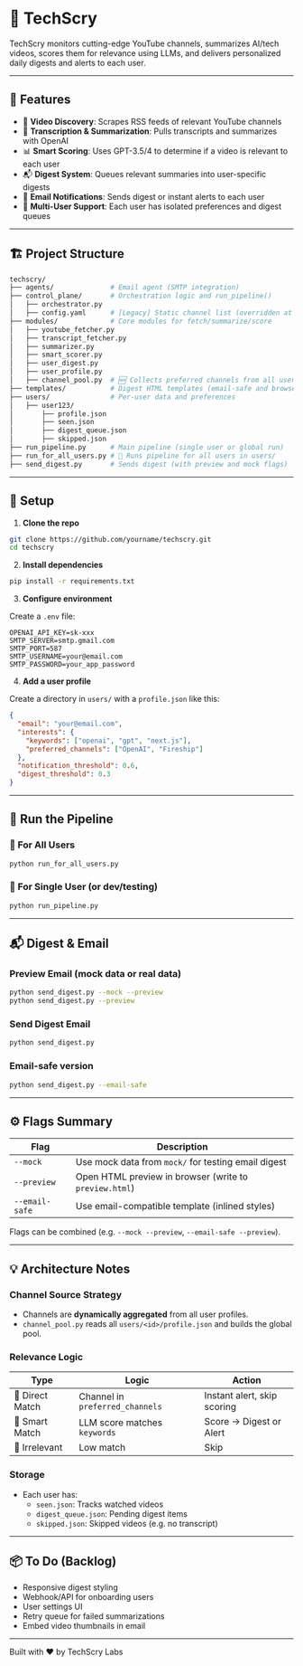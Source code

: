 # 🧠 TechScry

TechScry monitors cutting-edge YouTube channels, summarizes AI/tech videos, scores them for relevance using LLMs, and delivers personalized daily digests and alerts to each user.

---

## 🚀 Features

- 🔎 **Video Discovery**: Scrapes RSS feeds of relevant YouTube channels
- 📝 **Transcription & Summarization**: Pulls transcripts and summarizes with OpenAI
- 📊 **Smart Scoring**: Uses GPT-3.5/4 to determine if a video is relevant to each user
- 📬 **Digest System**: Queues relevant summaries into user-specific digests
- 📧 **Email Notifications**: Sends digest or instant alerts to each user
- 👥 **Multi-User Support**: Each user has isolated preferences and digest queues

---

## 🏗️ Project Structure

```bash
techscry/
├── agents/              # Email agent (SMTP integration)
├── control_plane/       # Orchestration logic and run_pipeline()
│   ├── orchestrator.py
│   ├── config.yaml      # [Legacy] Static channel list (overridden at runtime)
├── modules/             # Core modules for fetch/summarize/score
│   ├── youtube_fetcher.py
│   ├── transcript_fetcher.py
│   ├── summarizer.py
│   ├── smart_scorer.py
│   ├── user_digest.py
│   ├── user_profile.py
│   ├── channel_pool.py  # 🆕 Collects preferred channels from all users
├── templates/           # Digest HTML templates (email-safe and browser preview)
├── users/               # Per-user data and preferences
│   ├── user123/
│       ├── profile.json
│       ├── seen.json
│       ├── digest_queue.json
│       ├── skipped.json
├── run_pipeline.py      # Main pipeline (single user or global run)
├── run_for_all_users.py # 🔁 Runs pipeline for all users in users/
├── send_digest.py       # Sends digest (with preview and mock flags)
```

---

## 🔧 Setup

1. **Clone the repo**

```bash
git clone https://github.com/yourname/techscry.git
cd techscry
```

2. **Install dependencies**

```bash
pip install -r requirements.txt
```

3. **Configure environment**

Create a `.env` file:

```env
OPENAI_API_KEY=sk-xxx
SMTP_SERVER=smtp.gmail.com
SMTP_PORT=587
SMTP_USERNAME=your@email.com
SMTP_PASSWORD=your_app_password
```

4. **Add a user profile**

Create a directory in `users/` with a `profile.json` like this:

```json
{
  "email": "your@email.com",
  "interests": {
    "keywords": ["openai", "gpt", "next.js"],
    "preferred_channels": ["OpenAI", "Fireship"]
  },
  "notification_threshold": 0.6,
  "digest_threshold": 0.3
}
```

---

## 🧪 Run the Pipeline

### 🧵 For All Users

```bash
python run_for_all_users.py
```

### 🧪 For Single User (or dev/testing)

```bash
python run_pipeline.py
```

---

## 📬 Digest & Email

### Preview Email (mock data or real data)

```bash
python send_digest.py --mock --preview
python send_digest.py --preview
```

### Send Digest Email

```bash
python send_digest.py
```

### Email-safe version

```bash
python send_digest.py --email-safe
```

---

## ⚙️ Flags Summary

| Flag           | Description                                            |
| -------------- | ------------------------------------------------------ |
| `--mock`       | Use mock data from `mock/` for testing email digest    |
| `--preview`    | Open HTML preview in browser (write to `preview.html`) |
| `--email-safe` | Use email-compatible template (inlined styles)         |

Flags can be combined (e.g. `--mock --preview`, `--email-safe --preview`).

---

## 💡 Architecture Notes

### Channel Source Strategy

- Channels are **dynamically aggregated** from all user profiles.
- `channel_pool.py` reads all `users/<id>/profile.json` and builds the global pool.

### Relevance Logic

| Type            | Logic                           | Action                      |
| --------------- | ------------------------------- | --------------------------- |
| 🔔 Direct Match | Channel in `preferred_channels` | Instant alert, skip scoring |
| 🧠 Smart Match  | LLM score matches `keywords`    | Score → Digest or Alert     |
| 🙅 Irrelevant   | Low match                       | Skip                        |

### Storage

- Each user has:
  - `seen.json`: Tracks watched videos
  - `digest_queue.json`: Pending digest items
  - `skipped.json`: Skipped videos (e.g. no transcript)

---

## 📦 To Do (Backlog)

- Responsive digest styling
- Webhook/API for onboarding users
- User settings UI
- Retry queue for failed summarizations
- Embed video thumbnails in email

---

Built with ❤️ by TechScry Labs

